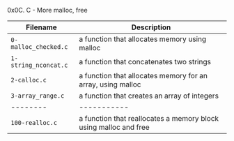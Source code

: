 0x0C. C - More malloc, free

| Filename | Description |
| -------- | ----------- |
| `0-malloc_checked.c` | a function that allocates memory using malloc |
| `1-string_nconcat.c` | a function that concatenates two strings |
| `2-calloc.c` | a function that allocates memory for an array, using malloc |
| `3-array_range.c` | a function that creates an array of integers |
| -------- | ----------- |
| `100-realloc.c` | a function that reallocates a memory block using malloc and free |
